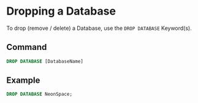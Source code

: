 # Dropping a Database

To drop (remove / delete) a Database, use the `DROP DATABASE` Keyword(s).

## Command

```sql
DROP DATABASE [DatabaseName]
```

## Example

```sql
DROP DATABASE NeonSpace;
```
